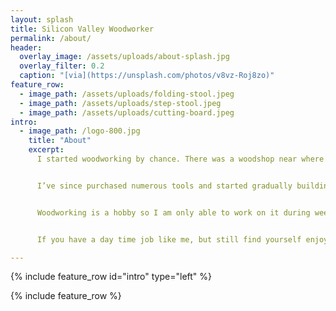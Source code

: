 ```yaml
---
layout: splash
title: Silicon Valley Woodworker
permalink: /about/
header:
  overlay_image: /assets/uploads/about-splash.jpg
  overlay_filter: 0.2
  caption: "[via](https://unsplash.com/photos/v8vz-Roj8zo)"
feature_row:
  - image_path: /assets/uploads/folding-stool.jpeg
  - image_path: /assets/uploads/step-stool.jpeg
  - image_path: /assets/uploads/cutting-board.jpeg
intro:
  - image_path: /logo-800.jpg
    title: "About"
    excerpt:
      I started woodworking by chance. There was a woodshop near where I work and I’ve always wanted to visit them. Finally, I signed up for their intro class and a few more classes to make cutting boards, boxes, etc., and then I fell in love with it.


      I’ve since purchased numerous tools and started gradually building my shop in my garage. Thanks to the internet, I was able to watch a lot of videos to build up my skill. I felt passionate to work with wood and figured it’ll be cool if I can share my journey.


      Woodworking is a hobby so I am only able to work on it during weekends. I might be able to squeeze some time during weekday nights for painting and finishing as most of the time you are just waiting. It also takes quite some time to design plans, edit, and publish the videos.


      If you have a day time job like me, but still find yourself enjoying woodworking and wanted to learn more, then you are at the right place :) For updates, feel free to follow me here or on one of the social media.

---
```



{% include feature_row id="intro" type="left" %}

{% include feature_row %}
